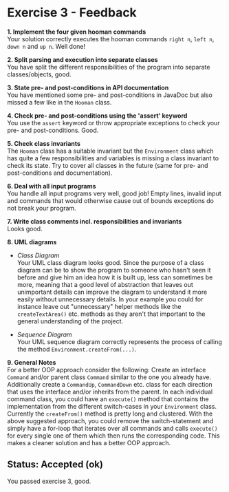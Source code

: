 # Exercise 3 - Feedback

**1. Implement the four given hooman commands**  
Your solution correctly executes the hooman commands `right n`, `left n`, `down n` and `up n`. Well done!

**2. Split parsing and execution into separate classes**  
You have split the different responsibilities of the program into separate classes/objects, good.  

**3. State pre- and post-conditions in API documentation**  
You have mentioned some pre- and post-conditions in JavaDoc but also missed a few like in the `Hooman` class.  

**4. Check pre- and post-conditions using the 'assert' keyword**  
You use the `assert` keyword or throw appropriate exceptions to check your pre- and post-conditions. Good.

**5. Check class invariants**  
The `Hooman` class has a suitable invariant but the `Environment` class which has quite a few responsibilities and
variables is missing a class invariant to check its state. Try to cover all classes in the future (same for pre- and
post-conditions and documentation).

**6. Deal with all input programs**  
You handle all input programs very well, good job!
Empty lines, invalid input and commands that would otherwise cause out of bounds exceptions do not break your program.
  
**7. Write class comments incl. responsibilities and invariants**  
Looks good.

**8. UML diagrams**  
- *Class Diagram*  
  Your UML class diagram looks good. Since the purpose of a class diagram can be to show the program to someone who hasn't
  seen it before and give him an idea how it is built up, less can sometimes be more, meaning that a good level of
  abstraction that leaves out unimportant details can improve the diagram to understand it more easily without unnecessary
  details. In your example you could for instance leave out "unnecessary" helper methods like the `createTextArea()` etc. 
  methods as they aren't that important to the general understanding of the project.
  
- *Sequence Diagram*  
  Your UML sequence diagram correctly represents the process of calling the method `Environment.createFrom(...)`. 

**9. General Notes**  
For a better OOP approach consider the following: Create an interface `Command` and/or parent class `Command` similar to
the one you already have. Additionally create a `CommandUp`, `CommandDown` etc. class for each direction that uses the
interface and/or inherits from the parent. In each individual command class, you could have an `execute()` method that
contains the implementation from the different switch-cases in your `Environment` class. Currently the `createFrom()`
method is pretty long and clustered. With the above suggested approach, you could remove the switch-statement and
simply have a for-loop that iterates over all commands and calls `execute()` for every single one of them which then
runs the corresponding code. This makes a cleaner solution and has a better OOP approach.



## Status: Accepted (ok)
You passed exercise 3, good.
